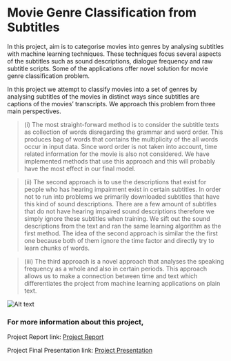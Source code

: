 # Movie Genre Classification from Subtitles

In this project, aim is to categorise movies into genres by analysing subtitles
with machine learning techniques. These techniques focus several aspects of the
subtitles such as sound descriptions, dialogue frequency and raw subtitle scripts.
Some of the applications offer novel solution for movie genre classification problem.

In this project we attempt to classify movies into a set of genres by analysing subtitles of the movies in distinct ways since subtitles are captions of the movies’ transcripts. We approach this problem from three main perspectives.

> (i) The most straight-forward method is to consider the subtitle texts as collection of words disregarding the grammar and word order. This produces bag of words that contains the multiplicity of the all words occur in input data. Since word order is not taken into account, time related information for the movie is also not considered. We have implemented methods that use this approach and this will probably have the most effect in our final model.

> (ii) The second approach is to use the descriptions that exist for people who has hearing impairment exist in certain subtitles. In order not to run into problems we primarily downloaded subtitles that have this kind of sound descriptions. There are a few amount of subtitles that do not have hearing impaired sound descriptions therefore we simply ignore these subtitles when training. We sift out the sound descriptions from the text and ran the same learning algorithm as the first method. The idea of the second  approach is similar the the first one because both of them ignore the time factor and directly try to learn chunks of words.

> (iii) The third approach is a novel approach that analyses the speaking frequency as a whole and also in certain periods. This approach allows us to make a connection between time and text which differentiates the project from machine learning applications on plain text.

![Alt text](/../master/figure_logic.png)

### For more information about this project,
Project Report link:
[Project Report](../master/Group4_Final_Report.pdf)

Project Final Presentation link:
[Project Presentation](../master/Group4_Final_Presentation.pptx)
